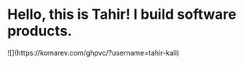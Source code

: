 <h1> Hello, this is Tahir! I build software products. </h1>
![](https://komarev.com/ghpvc/?username=tahir-kali)
